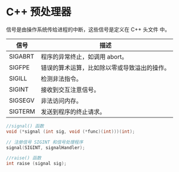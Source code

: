 # C++ 预处理器

信号是由操作系统传给进程的中断，这些信号是定义在 C++ 头文件 <csignal> 中。



信号 | 描述
----|-------------
SIGABRT |程序的异常终止，如调用 abort。
SIGFPE  |错误的算术运算，比如除以零或导致溢出的操作。
SIGILL  |检测非法指令。
SIGINT  |接收到交互注意信号。
SIGSEGV |非法访问内存。
SIGTERM |发送到程序的终止请求。

```c++
//signal() 函数
void (*signal (int sig, void (*func)(int)))(int); 

// 注册信号 SIGINT 和信号处理程序
signal(SIGINT, signalHandler);  

//raise() 函数
int raise (signal sig);
```